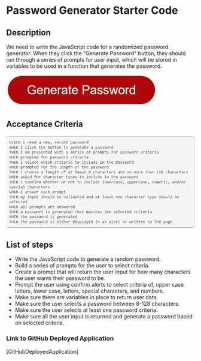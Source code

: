 
# Password Generator Starter Code

## Description
  We need to write the JavaScript code for a randomized password generator. When they click the "Generate Password" button, they should run through a series of prompts for user input, which will be stored in variables to be used in a function that generates the password. 

![GeneratePasswordButton](/Develop/genpassword.JPG)

## Acceptance Criteria

![Acceptance Criteria](/Develop/Challenge-3-acceptance-criteria.JPG)


## List of steps
 - Write the JavaScript code to generate a random password.
 - Build a series of prompts for the user to select criteria. 
 - Create a prompt that will return the user input for how many characters the user wants their password to be. 
 - Prompt the user using confirm alerts to select criteria of, upper case letters, lower case, letters, special characters, and numbers. 
 - Make sure there are variables in place to return user data. 
 - Make sure the user selects a password between 8-128 characters. 
 - Make sure the user selects at least one password criteria. 
 - Make sure all the user input is returned and generate a password based on selected criteria. 

### Link to GitHub Deployed Application
[GitHubDeployedApplication]